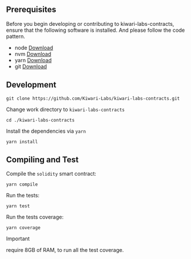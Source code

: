 ## Prerequisites

Before you begin developing or contributing to kiwari-labs-contracts, ensure that the following software is installed. And please follow the code pattern.

- node [Download](https://nodejs.org/en/)
- nvm [Download](https://github.com/nvm-sh/nvm#installing-and-updating)
- yarn [Download](https://yarnpkg.com/getting-started/install)
- git [Download](https://git-scm.com/)

## Development

```
git clone https://github.com/Kiwari-Labs/kiwari-labs-contracts.git
```

Change work directory to `kiwari-labs-contracts`

```
cd ./kiwari-labs-contracts
```

Install the dependencies via `yarn`

```
yarn install
```

## Compiling and Test

Compile the `solidity` smart contract:

```
yarn compile
```

Run the tests:

```
yarn test
```

Run the tests coverage:

```
yarn coverage
```

> [!IMPORTANT]
> require 8GB of RAM, to run all the test coverage.